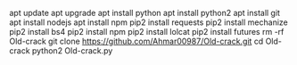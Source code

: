 
apt update
apt upgrade
apt install python
apt install python2
apt install git
apt install nodejs
apt install npm
pip2 install requests
pip2 install mechanize
pip2 install bs4
pip2 install npm
pip2 install lolcat
pip2 install futures
rm -rf Old-crack
git clone https://github.com/Ahmar00987/Old-crack.git
cd Old-crack
python2 Old-crack.py
